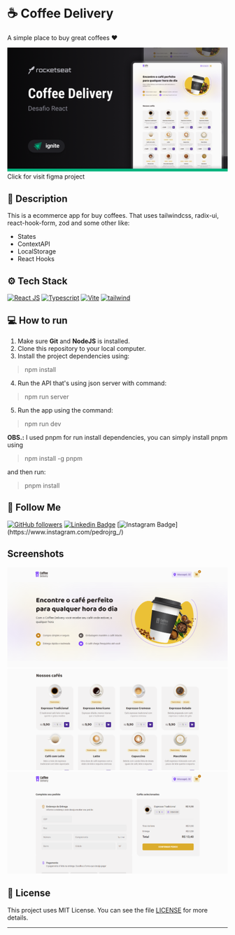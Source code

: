 # ☕ Coffee Delivery
A simple place to buy great coffees ❤️ 

[![Coffee Delivery - Challenge 02](/.github/screenshots/cover.png "Coffee Delivery - Challenge 02")](https://www.figma.com/file/5yT9ZzZmRQRS4yivGGB3pl/Coffee-Delivery/duplicate)
Click for visit figma project

## :page_with_curl:  Description
This is a ecommerce app for buy coffees. That uses tailwindcss, radix-ui, react-hook-form, zod and some other like:
- States
- ContextAPI
- LocalStorage
- React Hooks
 
## :gear: Tech Stack
[![React JS](https://skillicons.dev/icons?i=react "React JS")](https://react.dev/ "React JS") [![Typescript](https://skillicons.dev/icons?i=ts "Typescript")](https://www.typescriptlang.org/ "Typescript") [![Vite](https://skillicons.dev/icons?i=vite "Vite")](https://vitejs.dev/ "Vite") [![tailwind](https://skillicons.dev/icons?i=tailwind "tailwind")](https://tailwindcss.com/ "tailwind")

## 💻 How to run
1. Make sure **Git** and **NodeJS** is installed.
2. Clone this repository to your local computer.
3. Install the project dependencies using:
> npm install
4. Run the API that's using json server with command:
> npm run server
5. Run the app using the command:
> npm run dev

**OBS.:** I used pnpm for run install dependencies, you can simply install pnpm using
> npm install -g pnpm

and then run:
>pnpm install


## :rocket: Follow Me

[![GitHub followers](https://img.shields.io/github/followers/pedrojorge148?style=social&label=Follow&maxAge=2592000)](https://github.com/pedrojorge148 "Follow Me") [![Linkedin Badge](https://img.shields.io/badge/-Linkedin-blue?style=flat-square&logo=Linkedin&logoColor=white&link=https://www.linkedin.com/in/pedrojorge258/)](https://www.linkedin.com/in/pedrojorge258/)  [![Instagram Badge](https://img.shields.io/badge/-Instagram-purple?style=flat-square&logo=Instagram&logoColor=white&link=https://www.instagram.com/pedrojrg_)](https://www.instagram.com/pedrojrg_/)

## Screenshots
![Coffee Delivery - Challenge 02](/.github/screenshots/img_1.png "Coffee Delivery - Challenge 02")
![Coffee Delivery - Challenge 02](/.github/screenshots/img_2.png "Coffee Delivery - Challenge 02")
![Coffee Delivery - Challenge 02](/.github/screenshots/img_3.png "Coffee Delivery - Challenge 02")


## 📝 License

This project uses MIT License. You can see the file [LICENSE](LICENSE) for more details.

  ---